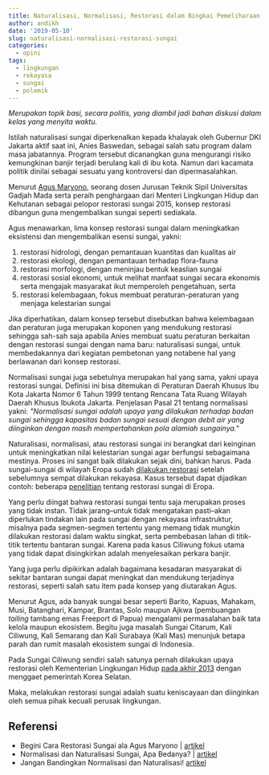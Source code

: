 ```yaml
---
title: Naturalisasi, Normalisasi, Restorasi dalam Bingkai Pemeliharaan Sungai
author: andikh
date: '2019-05-10'
slug: naturalisasi-normalisasi-restorasi-sungai
categories:
  - opini
tags:
  - lingkungan
  - rekayasa
  - sungai
  - polemik
---
```


*Merupakan topik basi, secara politis, yang diambil jadi bahan diskusi dalam kelas yang menyita waktu.*

Istilah naturalisasi sungai diperkenalkan kepada khalayak oleh Gubernur DKI Jakarta aktif saat ini, Anies Baswedan, sebagai salah satu program dalam masa jabatannya. Program tersebut dicanangkan guna mengurangi risiko kemungkinan banjir terjadi berulang kali di ibu kota. Namun dari kacamata politik dinilai sebagai sesuatu yang kontroversi dan dipermasalahkan.

Menurut [Agus Maryono](http://ugmpress.ugm.ac.id/id/writer/detail/agus-maryono), seorang dosen Jurusan Teknik Sipil Universitas Gadjah Mada serta peraih penghargaan dari Menteri Lingkungan Hidup dan Kehutanan sebagai pelopor restorasi sungai 2015, konsep restorasi dibangun guna mengembalikan sungai seperti sediakala.

Agus menawarkan, lima konsep restorasi sungai dalam meningkatkan eksistensi dan mengembalikan esensi sungai, yakni:

1. restorasi hidrologi, dengan pemantauan kuantitas dan kualitas air
2. restorasi ekologi, dengan pemantauan terhadap flora-fauna
3. restorasi morfologi, dengan meninjau bentuk keaslian sungai
4. restorasi sosial ekonomi, untuk melihat manfaat sungai secara ekonomis serta mengajak masyarakat ikut memperoleh pengetahuan, serta
5. restorasi kelembagaan, fokus membuat peraturan-peraturan yang menjaga kelestarian sungai

Jika diperhatikan, dalam konsep tersebut disebutkan bahwa kelembagaan dan peraturan juga merupakan koponen yang mendukung restorasi sehingga sah-sah saja apabila Anies membuat suatu peraturan berkaitan dengan restorasi sungai dengan nama baru: naturalisasi sungai, untuk membedakannya dari kegiatan pembetonan yang notabene hal yang berlawanan dari konsep restorasi.

Normalisasi sungai juga sebetulnya merupakan hal yang sama, yakni upaya restorasi sungai. Definisi ini bisa ditemukan di Peraturan Daerah Khusus Ibu Kota Jakarta Nomor 6 Tahun 1999 tentang Rencana Tata Ruang Wilayah Daerah Khusus Ibukota Jakarta. Penjelasan Pasal 21 tentang normalisasi yakni: *"Normalisasi sungai adalah upaya yang dilakukan terhadap badan sungai sehingga kapasitas badan sungai sesuai dengan debit air yang diinginkan dengan masih mempertahankan pola alamiah sungainya."*

Naturalisasi, normalisasi, atau restorasi sungai ini berangkat dari keinginan untuk meningkatkan nilai kelestarian sungai agar berfungsi sebagaimana mestinya. Proses ini sangat baik dilakukan sejak dini, bahkan harus. Pada sungai-sungai di wilayah Eropa sudah [dilakukan restorasi](http://www.ecrr.org/RiverRestoration/Whatisriverrestoration/tabid/2614/Default.aspx) setelah sebelumnya sempat dilakukan rekayasa. Kasus tersebut dapat dijadikan contoh: beberapa [penelitian](http://ec.europa.eu/environment/life/project/Projects/index.cfm?fuseaction=home.showFile&rep=file&fil=ECRR_conference_river_restoration_2000.pdf) tentang restorasi sungai di Eropa.

Yang perlu diingat bahwa restorasi sungai tentu saja merupakan proses yang tidak instan. Tidak jarang–untuk tidak mengatakan pasti–akan diperlukan tindakan lain pada sungai dengan rekayasa infrastruktur, misalnya pada segmen-segmen tertentu yang memang tidak mungkin dilakukan restorasi dalam waktu singkat, serta pembebasan lahan di titik-titik tertentu bantaran sungai. Karena pada kasus Ciliwung fokus utama yang tidak dapat disingkirkan adalah menyelesaikan perkara banjir.

Yang juga perlu dipikirkan adalah bagaimana kesadaran masyarakat di sekitar bantaran sungai dapat meningkat dan mendukung terjadinya restorasi, seperti salah satu item pada konsep yang diutarakan Agus.

Menurut Agus, ada banyak sungai besar seperti Barito, Kapuas, Mahakam, Musi, Batanghari, Kampar, Brantas, Solo maupun Ajkwa (pembuangan *tailing* tambang emas Freeport di Papua) mengalami permasalahan baik tata kelola maupun ekosistem. Begitu juga masalah Sungai Citarum, Kali Ciliwung, Kali Semarang dan Kali Surabaya (Kali Mas) menunjuk betapa parah dan rumit masalah ekosistem sungai di Indonesia.

Pada Sungai Ciliwung sendiri salah satunya pernah dilakukan upaya restorasi oleh Kementerian Lingkungan Hidup [pada akhir 2013](http://www.menlh.go.id/groundbreaking-demonstrasi-proyek-restorasi-sungai-ciliwung/) dengan menggaet pemerintah Korea Selatan.

Maka, melakukan restorasi sungai adalah suatu keniscayaan dan diinginkan oleh semua pihak kecuali perusak lingkungan.

## Referensi
- Begini Cara Restorasi Sungai ala Agus Maryono | [artikel](https://www.mongabay.co.id/2015/12/14/begini-cara-restorasi-sungai-ala-agus-maryono)
- Normalisasi dan Naturalisasi Sungai, Apa Bedanya? | [artikel](https://megapolitan.kompas.com/read/2018/02/08/20130481/normalisasi-dan-naturalisasi-sungai-apa-bedanya)
- Jangan Bandingkan Normalisasi dan Naturalisasi! [artikel](https://megapolitan.kompas.com/read/2019/04/11/07013861/jangan-bandingkan-normalisasi-dan-naturalisasi)